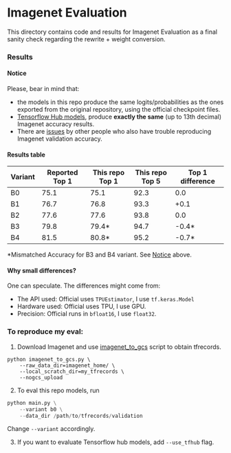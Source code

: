 # Imagenet Evaluation
This directory contains code and results for Imagenet Evaluation as a final 
sanity check regarding the rewrite + weight conversion.

### Results

#### Notice
Please, bear in mind that:

* the models in this repo produce the same logits/probabilities
as the ones exported from the original repository, using the official checkpoint files.
* [Tensorflow Hub models](https://tfhub.dev/s?q=EfficientNet-Lite),
produce **exactly the same** (up to 13th decimal) Imagenet accuracy results.
* There are [issues](https://github.com/tensorflow/tpu/issues/882) by other people who also have trouble reproducing Imagenet validation accuracy.


#### Results table
| Variant | Reported Top 1 | This repo Top 1 | This repo Top 5 | Top 1 difference |
| ------- | -------------- | --------------- | --------------- | ---------------- |
|   B0    |     75.1       |       75.1      |       92.3      |       0.0        |
|   B1    |     76.7       |       76.8      |       93.3      |       +0.1       |
|   B2    |     77.6       |       77.6      |       93.8      |       0.0        |
|   B3    |     79.8       |       79.4*      |       94.7      |       -0.4*      |
|   B4    |     81.5       |       80.8*      |       95.2      |       -0.7*      |

*Mismatched Accuracy for B3 and B4 variant. See [Notice](https://github.com/sebastian-sz/efficientnet-lite-keras/tree/main/imagenet_evaluation#notice) above.


#### Why small differences?
One can speculate. The differences might come from:
* The API used: Official uses `TPUEstimator`, I use `tf.keras.Model`
* Hardware used: Official uses TPU, I use GPU.
* Precision: Official runs in `bfloat16`, I use `float32`.

### To reproduce my eval:
1. Download Imagenet and use [imagenet_to_gcs](https://github.com/tensorflow/tpu/blob/acb331c8878ce5a4124d4d7687df5fe0fadcd43b/tools/datasets/imagenet_to_gcs.py) script to obtain tfrecords.
```
python imagenet_to_gcs.py \
    --raw_data_dir=imagenet_home/ \
    --local_scratch_dir=my_tfrecords \
    --nogcs_upload
```
        

2. To eval this repo models, run   
```python
python main.py \
    --variant b0 \
    --data_dir /path/to/tfrecords/validation
```
Change `--variant` accordingly.

3. If you want to evaluate Tensorflow hub models, add `--use_tfhub` flag.
